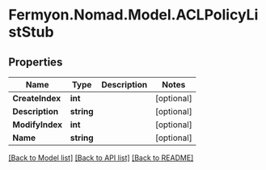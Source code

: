 # Fermyon.Nomad.Model.ACLPolicyListStub

## Properties

Name | Type | Description | Notes
------------ | ------------- | ------------- | -------------
**CreateIndex** | **int** |  | [optional] 
**Description** | **string** |  | [optional] 
**ModifyIndex** | **int** |  | [optional] 
**Name** | **string** |  | [optional] 

[[Back to Model list]](../README.md#documentation-for-models) [[Back to API list]](../README.md#documentation-for-api-endpoints) [[Back to README]](../README.md)

